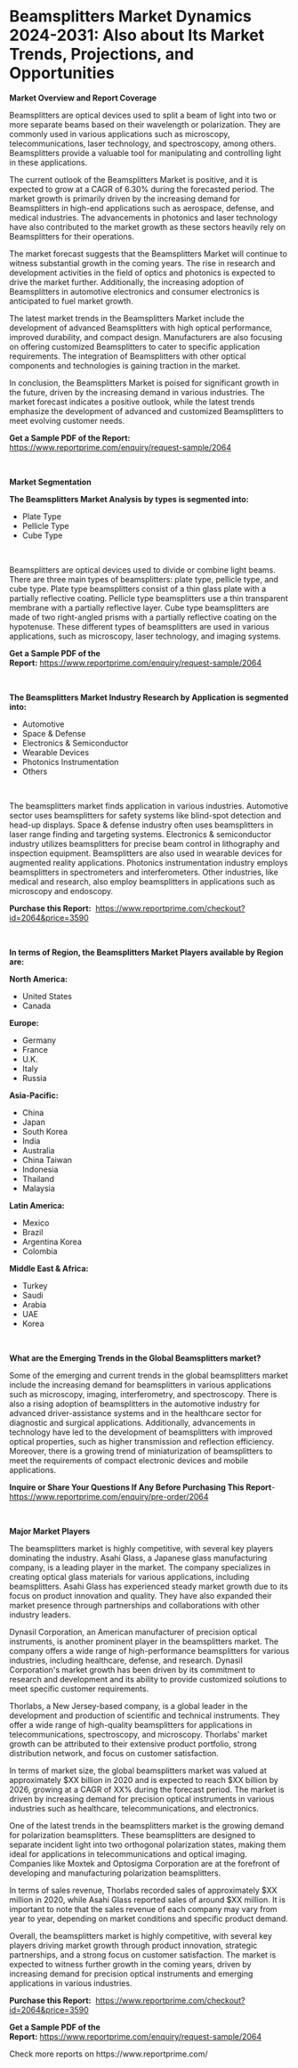 <p><h1>Beamsplitters Market Dynamics 2024-2031: Also about Its Market Trends, Projections, and Opportunities</h1></p><p><strong>Market Overview and Report Coverage</strong></p>
<p><p>Beamsplitters are optical devices used to split a beam of light into two or more separate beams based on their wavelength or polarization. They are commonly used in various applications such as microscopy, telecommunications, laser technology, and spectroscopy, among others. Beamsplitters provide a valuable tool for manipulating and controlling light in these applications.</p><p>The current outlook of the Beamsplitters Market is positive, and it is expected to grow at a CAGR of 6.30% during the forecasted period. The market growth is primarily driven by the increasing demand for Beamsplitters in high-end applications such as aerospace, defense, and medical industries. The advancements in photonics and laser technology have also contributed to the market growth as these sectors heavily rely on Beamsplitters for their operations.</p><p>The market forecast suggests that the Beamsplitters Market will continue to witness substantial growth in the coming years. The rise in research and development activities in the field of optics and photonics is expected to drive the market further. Additionally, the increasing adoption of Beamsplitters in automotive electronics and consumer electronics is anticipated to fuel market growth.</p><p>The latest market trends in the Beamsplitters Market include the development of advanced Beamsplitters with high optical performance, improved durability, and compact design. Manufacturers are also focusing on offering customized Beamsplitters to cater to specific application requirements. The integration of Beamsplitters with other optical components and technologies is gaining traction in the market.</p><p>In conclusion, the Beamsplitters Market is poised for significant growth in the future, driven by the increasing demand in various industries. The market forecast indicates a positive outlook, while the latest trends emphasize the development of advanced and customized Beamsplitters to meet evolving customer needs.</p></p>
<p><strong>Get a Sample PDF of the Report:</strong> <a href="https://www.reportprime.com/enquiry/request-sample/2064">https://www.reportprime.com/enquiry/request-sample/2064</a></p>
<p>&nbsp;</p>
<p><strong>Market Segmentation</strong></p>
<p><strong>The Beamsplitters Market Analysis by types is segmented into:</strong></p>
<p><ul><li>Plate Type</li><li>Pellicle Type</li><li>Cube Type</li></ul></p>
<p>&nbsp;</p>
<p><p>Beamsplitters are optical devices used to divide or combine light beams. There are three main types of beamsplitters: plate type, pellicle type, and cube type. Plate type beamsplitters consist of a thin glass plate with a partially reflective coating. Pellicle type beamsplitters use a thin transparent membrane with a partially reflective layer. Cube type beamsplitters are made of two right-angled prisms with a partially reflective coating on the hypotenuse. These different types of beamsplitters are used in various applications, such as microscopy, laser technology, and imaging systems.</p></p>
<p><strong>Get a Sample PDF of the Report:</strong>&nbsp;<a href="https://www.reportprime.com/enquiry/request-sample/2064">https://www.reportprime.com/enquiry/request-sample/2064</a></p>
<p>&nbsp;</p>
<p><strong>The Beamsplitters Market Industry Research by Application is segmented into:</strong></p>
<p><ul><li>Automotive</li><li>Space & Defense</li><li>Electronics & Semiconductor</li><li>Wearable Devices</li><li>Photonics Instrumentation</li><li>Others</li></ul></p>
<p>&nbsp;</p>
<p><p>The beamsplitters market finds application in various industries. Automotive sector uses beamsplitters for safety systems like blind-spot detection and head-up displays. Space & defense industry often uses beamsplitters in laser range finding and targeting systems. Electronics & semiconductor industry utilizes beamsplitters for precise beam control in lithography and inspection equipment. Beamsplitters are also used in wearable devices for augmented reality applications. Photonics instrumentation industry employs beamsplitters in spectrometers and interferometers. Other industries, like medical and research, also employ beamsplitters in applications such as microscopy and endoscopy.</p></p>
<p><strong>Purchase this Report:</strong>&nbsp; <a href="https://www.reportprime.com/checkout?id=2064&price=3590">https://www.reportprime.com/checkout?id=2064&price=3590</a></p>
<p>&nbsp;</p>
<p><strong>In terms of Region, the Beamsplitters Market Players available by Region are:</strong></p>
<p>
    <p> <strong> North America: </strong>
        <ul>
            <li>United States</li>
            <li>Canada</li>
        </ul>
        </p> 
    <p> <strong> Europe: </strong>
        <ul>
            <li>Germany</li>
            <li>France</li>
            <li>U.K.</li>
            <li>Italy</li>
            <li>Russia</li>
        </ul>
        </p> 
    <p> <strong> Asia-Pacific: </strong>
        <ul>
            <li>China</li>
            <li>Japan</li>
            <li>South Korea</li>
            <li>India</li>
            <li>Australia</li>
            <li>China Taiwan</li>
            <li>Indonesia</li>
            <li>Thailand</li>
            <li>Malaysia</li>
        </ul>
        </p> 
    <p> <strong> Latin America: </strong>
        <ul>
            <li>Mexico</li>
            <li>Brazil</li>
            <li>Argentina Korea</li>
            <li>Colombia</li>
        </ul>
        </p> 
    <p> <strong> Middle East & Africa: </strong>
        <ul>
            <li>Turkey</li>
            <li>Saudi</li>
            <li>Arabia</li>
            <li>UAE</li>
            <li>Korea</li>
        </ul>
    </p>
    </p>
<p>&nbsp;</p>
<p><strong>What are the Emerging Trends in the Global Beamsplitters market?</strong></p>
<p><p>Some of the emerging and current trends in the global beamsplitters market include the increasing demand for beamsplitters in various applications such as microscopy, imaging, interferometry, and spectroscopy. There is also a rising adoption of beamsplitters in the automotive industry for advanced driver-assistance systems and in the healthcare sector for diagnostic and surgical applications. Additionally, advancements in technology have led to the development of beamsplitters with improved optical properties, such as higher transmission and reflection efficiency. Moreover, there is a growing trend of miniaturization of beamsplitters to meet the requirements of compact electronic devices and mobile applications.</p></p>
<p><strong>Inquire or Share Your Questions If Any Before Purchasing This Report</strong>- <a href="https://www.reportprime.com/enquiry/pre-order/2064">https://www.reportprime.com/enquiry/pre-order/2064</a></p>
<p>&nbsp;</p>
<p><strong>Major Market Players</strong></p>
<p><p>The beamsplitters market is highly competitive, with several key players dominating the industry. Asahi Glass, a Japanese glass manufacturing company, is a leading player in the market. The company specializes in creating optical glass materials for various applications, including beamsplitters. Asahi Glass has experienced steady market growth due to its focus on product innovation and quality. They have also expanded their market presence through partnerships and collaborations with other industry leaders.</p><p>Dynasil Corporation, an American manufacturer of precision optical instruments, is another prominent player in the beamsplitters market. The company offers a wide range of high-performance beamsplitters for various industries, including healthcare, defense, and research. Dynasil Corporation's market growth has been driven by its commitment to research and development and its ability to provide customized solutions to meet specific customer requirements.</p><p>Thorlabs, a New Jersey-based company, is a global leader in the development and production of scientific and technical instruments. They offer a wide range of high-quality beamsplitters for applications in telecommunications, spectroscopy, and microscopy. Thorlabs' market growth can be attributed to their extensive product portfolio, strong distribution network, and focus on customer satisfaction.</p><p>In terms of market size, the global beamsplitters market was valued at approximately $XX billion in 2020 and is expected to reach $XX billion by 2026, growing at a CAGR of XX% during the forecast period. The market is driven by increasing demand for precision optical instruments in various industries such as healthcare, telecommunications, and electronics.</p><p>One of the latest trends in the beamsplitters market is the growing demand for polarization beamsplitters. These beamsplitters are designed to separate incident light into two orthogonal polarization states, making them ideal for applications in telecommunications and optical imaging. Companies like Moxtek and Optosigma Corporation are at the forefront of developing and manufacturing polarization beamsplitters.</p><p>In terms of sales revenue, Thorlabs recorded sales of approximately $XX million in 2020, while Asahi Glass reported sales of around $XX million. It is important to note that the sales revenue of each company may vary from year to year, depending on market conditions and specific product demand.</p><p>Overall, the beamsplitters market is highly competitive, with several key players driving market growth through product innovation, strategic partnerships, and a strong focus on customer satisfaction. The market is expected to witness further growth in the coming years, driven by increasing demand for precision optical instruments and emerging applications in various industries.</p></p>
<p><strong>Purchase this Report:</strong>&nbsp;&nbsp;<a href="https://www.reportprime.com/checkout?id=2064&price=3590">https://www.reportprime.com/checkout?id=2064&price=3590</a></p>
<p></p>
<p><strong>Get a Sample PDF of the Report:</strong>&nbsp;<a href="https://www.reportprime.com/enquiry/request-sample/2064">https://www.reportprime.com/enquiry/request-sample/2064</a></p>
<p>Check more reports on https://www.reportprime.com/</p>